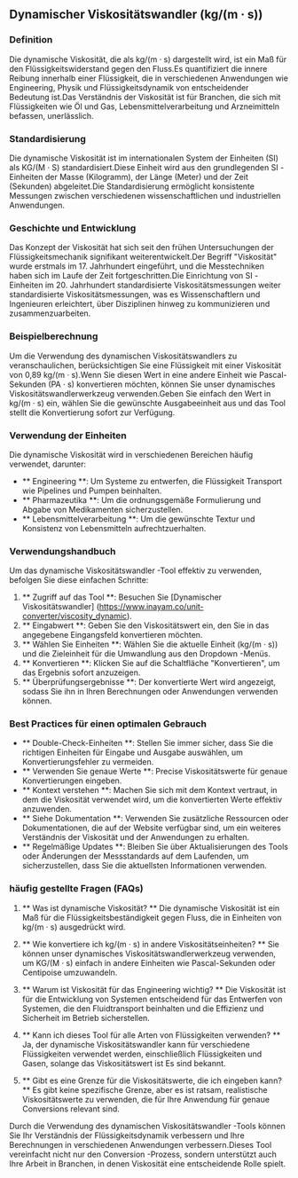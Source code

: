## Dynamischer Viskositätswandler (kg/(m · s))

### Definition
Die dynamische Viskosität, die als kg/(m · s) dargestellt wird, ist ein Maß für den Flüssigkeitswiderstand gegen den Fluss.Es quantifiziert die innere Reibung innerhalb einer Flüssigkeit, die in verschiedenen Anwendungen wie Engineering, Physik und Flüssigkeitsdynamik von entscheidender Bedeutung ist.Das Verständnis der Viskosität ist für Branchen, die sich mit Flüssigkeiten wie Öl und Gas, Lebensmittelverarbeitung und Arzneimitteln befassen, unerlässlich.

### Standardisierung
Die dynamische Viskosität ist im internationalen System der Einheiten (SI) als KG/(M · S) standardisiert.Diese Einheit wird aus den grundlegenden SI -Einheiten der Masse (Kilogramm), der Länge (Meter) und der Zeit (Sekunden) abgeleitet.Die Standardisierung ermöglicht konsistente Messungen zwischen verschiedenen wissenschaftlichen und industriellen Anwendungen.

### Geschichte und Entwicklung
Das Konzept der Viskosität hat sich seit den frühen Untersuchungen der Flüssigkeitsmechanik signifikant weiterentwickelt.Der Begriff "Viskosität" wurde erstmals im 17. Jahrhundert eingeführt, und die Messtechniken haben sich im Laufe der Zeit fortgeschritten.Die Einrichtung von SI -Einheiten im 20. Jahrhundert standardisierte Viskositätsmessungen weiter standardisierte Viskositätsmessungen, was es Wissenschaftlern und Ingenieuren erleichtert, über Disziplinen hinweg zu kommunizieren und zusammenzuarbeiten.

### Beispielberechnung
Um die Verwendung des dynamischen Viskositätswandlers zu veranschaulichen, berücksichtigen Sie eine Flüssigkeit mit einer Viskosität von 0,89 kg/(m · s).Wenn Sie diesen Wert in eine andere Einheit wie Pascal-Sekunden (PA · s) konvertieren möchten, können Sie unser dynamisches Viskositätswandlerwerkzeug verwenden.Geben Sie einfach den Wert in kg/(m · s) ein, wählen Sie die gewünschte Ausgabeeinheit aus und das Tool stellt die Konvertierung sofort zur Verfügung.

### Verwendung der Einheiten
Die dynamische Viskosität wird in verschiedenen Bereichen häufig verwendet, darunter:
- ** Engineering **: Um Systeme zu entwerfen, die Flüssigkeit Transport wie Pipelines und Pumpen beinhalten.
- ** Pharmazeutika **: Um die ordnungsgemäße Formulierung und Abgabe von Medikamenten sicherzustellen.
- ** Lebensmittelverarbeitung **: Um die gewünschte Textur und Konsistenz von Lebensmitteln aufrechtzuerhalten.

### Verwendungshandbuch
Um das dynamische Viskositätswandler -Tool effektiv zu verwenden, befolgen Sie diese einfachen Schritte:
1. ** Zugriff auf das Tool **: Besuchen Sie [Dynamischer Viskositätswandler] (https://www.inayam.co/unit-converter/viscosity_dynamic).
2. ** Eingabwert **: Geben Sie den Viskositätswert ein, den Sie in das angegebene Eingangsfeld konvertieren möchten.
3. ** Wählen Sie Einheiten **: Wählen Sie die aktuelle Einheit (kg/(m · s)) und die Zieleinheit für die Umwandlung aus den Dropdown -Menüs.
4. ** Konvertieren **: Klicken Sie auf die Schaltfläche "Konvertieren", um das Ergebnis sofort anzuzeigen.
5. ** Überprüfungsergebnisse **: Der konvertierte Wert wird angezeigt, sodass Sie ihn in Ihren Berechnungen oder Anwendungen verwenden können.

### Best Practices für einen optimalen Gebrauch
- ** Double-Check-Einheiten **: Stellen Sie immer sicher, dass Sie die richtigen Einheiten für Eingabe und Ausgabe auswählen, um Konvertierungsfehler zu vermeiden.
- ** Verwenden Sie genaue Werte **: Precise Viskositätswerte für genaue Konvertierungen eingeben.
- ** Kontext verstehen **: Machen Sie sich mit dem Kontext vertraut, in dem die Viskosität verwendet wird, um die konvertierten Werte effektiv anzuwenden.
- ** Siehe Dokumentation **: Verwenden Sie zusätzliche Ressourcen oder Dokumentationen, die auf der Website verfügbar sind, um ein weiteres Verständnis der Viskosität und der Anwendungen zu erhalten.
- ** Regelmäßige Updates **: Bleiben Sie über Aktualisierungen des Tools oder Änderungen der Messstandards auf dem Laufenden, um sicherzustellen, dass Sie die aktuellsten Informationen verwenden.

### häufig gestellte Fragen (FAQs)

1. ** Was ist dynamische Viskosität? **
Die dynamische Viskosität ist ein Maß für die Flüssigkeitsbeständigkeit gegen Fluss, die in Einheiten von kg/(m · s) ausgedrückt wird.

2. ** Wie konvertiere ich kg/(m · s) in andere Viskositätseinheiten? **
Sie können unser dynamisches Viskositätswandlerwerkzeug verwenden, um KG/(M · s) einfach in andere Einheiten wie Pascal-Sekunden oder Centipoise umzuwandeln.

3. ** Warum ist Viskosität für das Engineering wichtig? **
Die Viskosität ist für die Entwicklung von Systemen entscheidend für das Entwerfen von Systemen, die den Fluidtransport beinhalten und die Effizienz und Sicherheit im Betrieb sicherstellen.

4. ** Kann ich dieses Tool für alle Arten von Flüssigkeiten verwenden? **
Ja, der dynamische Viskositätswandler kann für verschiedene Flüssigkeiten verwendet werden, einschließlich Flüssigkeiten und Gasen, solange das Viskositätswert ist Es sind bekannt.

5. ** Gibt es eine Grenze für die Viskositätswerte, die ich eingeben kann? **
Es gibt keine spezifische Grenze, aber es ist ratsam, realistische Viskositätswerte zu verwenden, die für Ihre Anwendung für genaue Conversions relevant sind.

Durch die Verwendung des dynamischen Viskositätswandler -Tools können Sie Ihr Verständnis der Flüssigkeitsdynamik verbessern und Ihre Berechnungen in verschiedenen Anwendungen verbessern.Dieses Tool vereinfacht nicht nur den Conversion -Prozess, sondern unterstützt auch Ihre Arbeit in Branchen, in denen Viskosität eine entscheidende Rolle spielt.